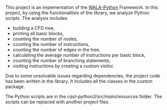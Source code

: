 This project is an impementation of the [WALA-Python](https://github.com/Anemone95/wala-python) Framework. In this project, by using the functionalities of the library, we  analyze Python scripts. The analysis includes
- building a CFG tree, 
- printing all basic blocks,
- counting the number of nodes,
- counting the number of instructions,
- counting the number of edges in the tree,
- calculating the average number of instructions per basic block,
- counting the number of branching statements,
- visiting instructions by creating a custom visitor.

Due to some unsolvable issues regarding dependencies, the project code has been written in the library. It includes all the classes in the *custom* package.

The Python scripts are in the *cast-python3/src/main/resources* folder. The scripts can be replaced with another project files.
